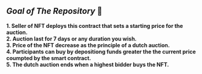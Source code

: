 

## **_Goal of The Repository_**   🚀<br>

**1. Seller of NFT deploys this contract that sets a starting price for the auction.**<br>
**2. Auction last for 7 days or any duration you wish.**<br>
**3. Price of the NFT decrease as the principle of a dutch auction.**<br>
**4. Participants can buy by depositiong funds greater the the current price coumpted by the smart contract.**<br>
**5. The dutch auction ends when a highest bidder buys the NFT.**<br>